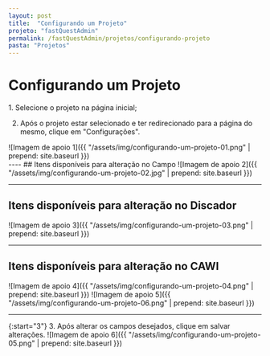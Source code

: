 ```yaml
---
layout: post
title:  "Configurando um Projeto"
projeto: "fastQuestAdmin"
permalink: /fastQuestAdmin/projetos/configurando-projeto
pasta: "Projetos"
---
```

# Configurando um Projeto
<div class="row" markdown="1">
<div class="6u 12u$(small)" markdown="1">
1. Selecione o projeto na página inicial;

2. Após o projeto estar selecionado e ter redirecionado para a página do mesmo, clique em "Configurações".
</div>
<div class="6u 12u$(small)" markdown="1">
![Imagem de apoio 1]({{ "/assets/img/configurando-um-projeto-01.png" | prepend: site.baseurl }})
</div>                               
</div>
----
## Itens disponíveis para alteração no Campo
![Imagem de apoio 2]({{ "/assets/img/configurando-um-projeto-02.jpg" | prepend: site.baseurl }})

----

## Itens disponíveis para alteração no Discador
![Imagem de apoio 3]({{ "/assets/img/configurando-um-projeto-03.png" | prepend: site.baseurl }})

----

## Itens disponíveis para alteração no CAWI
![Imagem de apoio 4]({{ "/assets/img/configurando-um-projeto-04.png" | prepend: site.baseurl }})
![Imagem de apoio 5]({{ "/assets/img/configurando-um-projeto-06.png" | prepend: site.baseurl }})

----

{:start="3"}
3. Após alterar os campos desejados, clique em salvar alterações.
![Imagem de apoio 6]({{ "/assets/img/configurando-um-projeto-05.png" | prepend: site.baseurl }})

